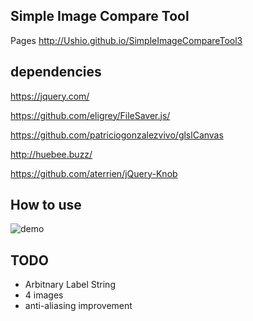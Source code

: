 ## Simple Image Compare Tool
Pages
http://Ushio.github.io/SimpleImageCompareTool3

## dependencies 
https://jquery.com/

https://github.com/eligrey/FileSaver.js/

https://github.com/patriciogonzalezvivo/glslCanvas

http://huebee.buzz/

https://github.com/aterrien/jQuery-Knob

## How to use
![demo](demo3.gif)

## TODO
- Arbitnary Label String
- 4 images
- anti-aliasing improvement

